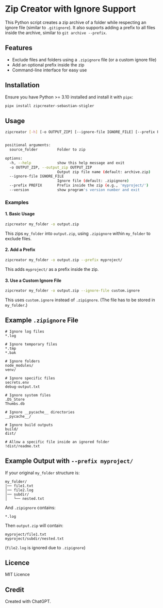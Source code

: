 # Zip Creator with Ignore Support

This Python script creates a zip archive of a folder while respecting an ignore
file (similar to `.gitignore`). It also supports adding a prefix to all files
inside the archive, similar to `git archive --prefix`.

## Features

- Exclude files and folders using a `.zipignore` file (or a custom ignore file)
- Add an optional prefix inside the zip
- Command-line interface for easy use

## Installation

Ensure you have Python >= 3.10 installed and install it with `pipx`:

```bash
pipx install zipcreater-sebastian-stigler
```

## Usage

```bash
zipcreator [-h] [-o OUTPUT_ZIP] [--ignore-file IGNORE_FILE] [--prefix PREFIX] source_folder


positional arguments:
  source_folder         Folder to zip

options:
  -h, --help            show this help message and exit
  -o OUTPUT_ZIP, --output_zip OUTPUT_ZIP
                        Output zip file name (default: archive.zip)
  --ignore-file IGNORE_FILE
                        Ignore file (default: .zipignore)
  --prefix PREFIX       Prefix inside the zip (e.g., 'myproject/')
  --version             show program's version number and exit
```

### Examples

#### 1. Basic Usage

```bash
zipcreator my_folder -o output.zip
```

This zips `my_folder` into `output.zip`, using `.zipignore` within `my_folder` to exclude files.

#### 2. Add a Prefix

```bash
zipcreator my_folder -o output.zip --prefix myproject/
```

This adds `myproject/` as a prefix inside the zip.

#### 3. Use a Custom Ignore File

```bash
zipcreator my_folder -o output.zip --ignore-file custom.ignore
```

This uses `custom.ignore` instead of `.zipignore`. (The file has to be stored in `my_folder`.)

## Example `.zipignore` File

```text
# Ignore log files
*.log

# Ignore temporary files
*.tmp
*.bak

# Ignore folders
node_modules/
venv/

# Ignore specific files
secrets.env
debug-output.txt

# Ignore system files
.DS_Store
Thumbs.db

# Ignore __pycache__ directories
__pycache__/

# Ignore build outputs
build/
dist/

# Allow a specific file inside an ignored folder
!dist/readme.txt
```

## Example Output with `--prefix myproject/`

If your original `my_folder` structure is:

```console
my_folder/
│── file1.txt
│── file2.log
│── subdir/
│   └── nested.txt
```

And `.zipignore` contains:

```text
*.log
```

Then `output.zip` will contain:

```console
myproject/file1.txt
myproject/subdir/nested.txt
```

(`file2.log` is ignored due to `.zipignore`)

## Licence

MIT Licence

## Credit

Created with ChatGPT.
